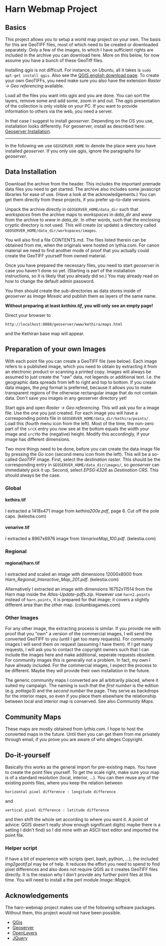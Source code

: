 # Harn Webmap Project

## Basics

This project allows you to setup a world map project on your own.  The
basis for this are GeoTIFF files, most of which need to be created or
downloaded separately.  Only a few of the images, to which I have
sufficient rights are included in the archive you can download here.
More on this below, for now assume you have a bunch of these GeoTiff
files.

Installing _qgis_ is not difficult.  For instance, on _Ubuntu_, all it
takes is `sudo apt-get install qgis`.  Also see the [QGIS english
download page](https://www.qgis.org/en/site/forusers/download.html).
To create your own GeoTIFFs, you need make sure you also have the
extension _Raster -> Geo referencing_ available.

Load all the files you want into _qgis_ and you are done.  You can
sort the layers, remove some and add some, zoom in and out.  The
_qgis_ presentation of the collection is only visible on your PC.  If
you want to provide information to others via the web, you need a
server.

In that case I suggest to install _geoserver_.  Depending on the OS you
use, installation looks differently.  For geoserver, install as
described here: [Geoserver
Installation](https://docs.geoserver.org/stable/en/user/installation/index.html).

---

In the following we use `GEOSERVER_HOME` to denote the place were you
have installed _geoserver_. If you only use _qgis_, ignore the
paragraphs for _geoserver_.

## Data Installation

Download the archive from the header.  This includes the important
premade data files you need to get started.  The archive also includes
some javascript libraries for ease of use.  (Have a look at the
acknowledgements.) You can get them directly from these projects, if
you prefer up-to-date versions.

Unpack the archive directly in `GEOSERVER_HOME/data_dir` such that
_workspaces_ from the archive maps to _workspaces_ in _data_dir_ and
_www_ from the archive to _www_ in _data_dir_.  In other words, such
that the enclosing cryptic directory is not used.  This will create
(or update) a directory called
`GEOSERVER_HOME/data_dir/workspaces/images`.

You will also find a file CONTENTS.md.  The files listed therein can
be obtained from me, when the originals were hosted on lythia.com.
For canon material we need to find another mode of proof that you
actually could create the GeoTIFF yourself from owned material.

Once you have prepared the necessary files, you need to start
_geoserver_ in case you haven't done so yet.  (Starting is part of the
installation instructions, so it is likely that you already did so.)
You may already read on how to change the default admin password.

You then should create the sub-directories as data stores inside of
_geoserver_ as _Image Mosaic_ and publish them as layers of the same
name.

**Without preparing at least _kethira.tif_, you will only see an empty
  page!**

Direct your browser to
```
http://localhost:8080/geoserver/www/kethira/maps.html
```
and the Kethiran base map will appear.

## Preparation of your own Images

With each point file you can create a GeoTIFF file (see below).  Each
image refers to a published image, which you need to obtain by
extracting it from an electronic product or scanning a printed copy.
Images will always be assumed to just create the "raw" data, not
legends or additional text.  I.e. the geographic data spreads from
left to right and top to bottom.  If you create data images, the _png_
format is preferred, because it allows you to make transparent regions
of the otherwise rectangular image that do not contain data.  Don't
save you images in any geoserver directory yet!

Start qgis and open _Raster -> Geo referencing_.  This will ask you
for a image file.  Use the one you just created.  For each image you
will have a corresponding points file in
`GEOSERVER_HOME/data_dir/kethira/points/`.  Load this (fourth menu
icon from the left).  Most of the time, the non-zero part of the
`srcX` entry you now see at the bottom equals the width your image and
`srcY`to the (negative) height.  Modify this accordingly, if your
image has different dimensions.

Two more things need to be done, before you can create the data image
file by pressing the _Go_ icon (second menu icon from the left).  This
will be a so-called _GeoTIFF_ image.  First, select the _destination
raster_.  This should be the corresponding entry in
`GEOSERVER_HOME/data_dir/images/`, so _geoserver_ can immediately pick
it up.  Second, select _EPSG:4326_ as _Destination CRS_.  This should
always be the case.

### Global

#### kethira.tif

I extracted a 1418x471 image from _kethira200e.pdf_, page 6.  Cut off
the pole caps.  (kelestia.com)

#### venarive.tif

I extracted a 8967x6976 image from _VenariveMap_100.pdf_.
(kelestia.com)

### Regional

#### regional/harn.tif

I extracted and scaled an image with dimensions 12000x8000 from
_Harn_Regional_Interactive_Map_201.pdf_.  (kelestia.com)

Alternatively I extracted an image with dimensions 16752x11514 from
the Harn map inside the _Atlas-Update-pdfs.zip_.  However use
`harn2.points` instead of `harn.points`, it is prepared for that
image; it covers a slightly different area than the other map.
(columbiagames.com)

### Other Images

For any other image, the extracting process is similar.  If you
provide me with proof that you "own" a version of the commercial
images, I will send the converted GeoTIFF to you (until I get too many
requests).  For community images I will send them on request (assuming
I have them).  If I get many requests, I will ask you to contact the
copyright owners such that I can include the images here and make
additional, seperate requests obsolete.  For community images this is
generally not a problem.  In fact, my own I have already included.
For the commercial images, I expect the process to be different.
Maybe they will provide their own installation in the future.

The generic community maps I converted are all arbitrarily placed,
where it suited my campaign.  The naming is such that the _first
number_ is the edition (e.g. _pottage3_) and the _second number_ the
page.  They serve as backdrops for the interior maps, so even if you
place them elsewhare the relationship between local and interior map
is conserved.  See also _Community Maps_.

## Community Maps

These maps are mostly obtained from _lythia.com_.  I hope to host the
converted maps in the future.  Until then you can get them from me
privately through email, if you prove you are aware of who alleges
Copyright.

## Do-it-yourself

Basically this works as the general import for pre-existing maps.  You
have to create the point files yourself.  To get the scale right, make
sure your map is of a standard resolution (local, interior, ...).  You
can then reuse any of the existing _points_ files, where you keep the
relation between

```
horizontal pixel difference : longitude difference
```

and

```
vertical pixel difference : latitude difference
```

and then shift the whole set according to where you want it.  A point
of advice: QGIS doesn't really show enough significant digits) maybe
there is a setting I didn't find) so I did mine with an ASCII text
editor and imported the point file.

### Helper script

If have a bit of experience with scripts (perl, bash, python, ...),
the included _img2geotif.pl_ may be of help.  It reduces the effort
you need to spend to find pixel differences and also does not require
QGIS as it creates GeoTIFF files directly.  It is the reason why I
don't provide any further point files at this time.  You will need to
install a the perl module _Image::Magick_.

## Acknowledgements

The harn-webmap project makes use of the following software packages.
Without them, this project would not have been possible.

* [QGis](https://www.qgis.org)
* [Geoserver](http://geoserver.org)
* [OpenLayers](https://openlayers.org)
* [JQuery](https://jquery.com)
